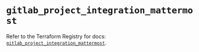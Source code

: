 # `gitlab_project_integration_mattermost`

Refer to the Terraform Registry for docs: [`gitlab_project_integration_mattermost`](https://registry.terraform.io/providers/gitlabhq/gitlab/18.4.1/docs/resources/project_integration_mattermost).
